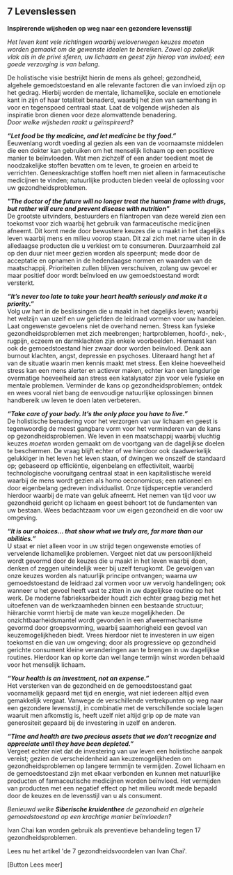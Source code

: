 ## 7 Levenslessen 
**Inspirerende wijsheden op weg naar een gezondere levensstijl**

_Het leven kent vele richtingen waarbij weloverwegen keuzes moeten worden gemaakt om de gewenste idealen te bereiken. Zowel op zakelijk vlak als in de privé sferen, uw lichaam en geest zijn hierop van invloed; een goede verzorging is van belang._

De holistische visie bestrijkt hierin de mens als geheel; gezondheid, algehele gemoedstoestand en alle relevante factoren die van invloed zijn op het gedrag. Hierbij worden de mentale, lichamelijke, sociale en emotionele kant in zijn of haar totaliteit benaderd, waarbij het zien van samenhang in voor en tegenspoed centraal staat. Laat de volgende wijsheden als inspiratie bron dienen voor deze alomvattende benadering. <br>
_Door welke wijsheden raakt u geïnspireerd?_

**_“Let food be thy medicine, and let medicine be thy food.”_** <br>
Eeuwenlang wordt voeding al gezien als een van de voornaamste middelen die een dokter kan gebruiken om het menselijk lichaam op een positieve manier te beïnvloeden. Wat men zichzelf of een ander toedient moet de noodzakelijke stoffen bevatten om te leven, te groeien en arbeid te verrichten. Geneeskrachtige stoffen hoeft men niet alleen in farmaceutische medicijnen te vinden; natuurlijke producten bieden veelal de oplossing voor uw gezondheidsproblemen.
 
**_"The doctor of the future will no longer treat the human frame with drugs, but rather will cure and prevent disease with nutrition"_** <br>
De grootste uitvinders, bestuurders en filantropen van deze wereld zien een toekomst voor zich waarbij het gebruik van farmaceutische medicijnen afneemt. Dit komt mede door bewustere keuzes die u maakt in het dagelijks leven waarbij mens en milieu voorop staan. Dit zal zich met name uiten in de alledaagse producten die u verkiest om te consumeren. Duurzaamheid zal op den duur niet meer gezien worden als speerpunt; mede door de acceptatie en opnamen in de hedendaagse normen en waarden van de maatschappij. Prioriteiten zullen blijven verschuiven, zolang uw gevoel er maar positief door wordt beïnvloed en uw gemoedstoestand wordt versterkt.

**_“It’s never too late to take your heart health seriously and make it a priority.”_** <br>
Volg uw hart in de beslissingen die u maakt in het dagelijks leven; waarbij het welzijn van uzelf en uw geliefden de leidraad vormen voor uw handelen. Laat ongewenste gevoelens niet de overhand nemen. Stress kan fysieke gezondheidsproblemen met zich meebrengen; hartproblemen, hoofd-, nek-, rugpijn, eczeem en darmklachten zijn enkele voorbeelden. Hiernaast kan ook de gemoedstoestand hier zwaar door worden beïnvloed. Denk aan burnout klachten, angst, depressie en psychoses. Uiteraard hangt het af van de situatie waarin men kennis maakt met stress. Een kleine hoeveelheid stress kan een mens alerter en actiever maken, echter kan een langdurige overmatige hoeveelheid aan stress een katalysator zijn voor vele fysieke en mentale problemen. Verminder de kans op gezondheidsproblemen; ontdek en wees vooral niet bang de eenvoudige natuurlijke oplossingen binnen handbereik uw leven te doen laten verbeteren.

**_“Take care of your body. It’s the only place you have to live.”_** <br>
De holistische benadering voor het verzorgen van uw lichaam en geest is tegenwoordig de meest gangbare vorm voor het verminderen van de kans op gezondheidsproblemen. We leven in een maatschappij waarbij vluchtig keuzes _moeten_ worden gemaakt om de voortgang van de dagelijkse doelen te beschermen. De vraag blijft echter of we hierdoor ook daadwerkelijk gelukkiger in het leven het leven staan, of dwingen we onszelf de standaard op; gebaseerd op efficiëntie, eigenbelang en effectiviteit, waarbij technologische vooruitgang centraal staat in een kapitalistische wereld waarbij de mens wordt gezien als homo oeconomicus; een rationeel en door eigenbelang gedreven individualist. Onze tijdsperceptie veranderd hierdoor waarbij de mate van geluk afneemt. Het nemen van tijd voor uw gezondheid gericht op lichaam en geest behoort tot de fundamenten van uw bestaan. Wees bedachtzaam voor uw eigen gezondheid en die voor uw omgeving.

**_“It is our choices... that show what we truly are, far more than our abilities.”_** <br>
U staat er niet alleen voor in uw strijd tegen ongewenste emoties of vervelende lichamelijke problemen. Vergeet niet dat uw persoonlijkheid wordt gevormd door de keuzes die u maakt in het leven waarbij doen, denken of zeggen uiteindelijk weer bij uzelf terugkomt. De gevolgen van onze keuzes worden als natuurlijk principe ontvangen; waarna uw gemoedstoestand de leidraad zal vormen voor uw vervolg handelingen; ook wanneer u het gevoel heeft vast te zitten in uw dagelijkse routine op het werk. De moderne fabrieksarbeider houdt zich echter graag bezig met het uitoefenen van de werkzaamheden binnen een bestaande structuur; hiërarchie vormt hierbij de mate van keuze mogelijkheden. De onzichtbaarheidsmantel wordt gevonden in een afweermechanisme gevormd door groepsvorming, waarbij saamhorigheid een gevoel van keuzemogelijkheden biedt. Vrees hierdoor niet te investeren in uw eigen toekomst en die van uw omgeving; door als progressieve op gezondheid gerichte consument kleine veranderingen aan te brengen in uw dagelijkse routines. Hierdoor kan op korte dan wel lange termijn winst worden behaald voor het menselijk lichaam.

**_“Your health is an investment, not an expense.”_** <br>
Het versterken van de gezondheid en de gemoedstoestand gaat voornamelijk gepaard met tijd en energie, wat niet iedereen altijd even gemakkelijk vergaat. Vanwege de verschillende vertrekpunten op weg naar een gezondere levensstijl, in combinatie met de verschillende sociale lagen waaruit men afkomstig is, heeft uzelf niet altijd grip op de mate van generositeit gepaard bij de investering in uzelf en anderen.

**_“Time and health are two precious assets that we don’t recognize and appreciate until they have been depleted.”_** <br>
Vergeet echter niet dat de investering van uw leven een holistische aanpak vereist; gezien de verscheidenheid aan keuzemogelijkheden om gezondheidsproblemen op langere termmijn te vermijden. Zowel lichaam en de gemoedstoestand zijn met elkaar verbonden en kunnen met natuurlijke producten of farmaceutische medicijnen worden beïnvloed. Het vermijden van producten met een negatief effect op het milieu wordt mede bepaald door de keuzes en de levensstijl van u als consument.

_Benieuwd welke **Siberische kruidenthee** de gezondheid en algehele gemoedstoestand op een krachtige manier beïnvloeden?_

Ivan Chai kan worden gebruik als preventieve behandeling tegen 17 gezondheidsproblemen.

Lees nu het artikel 'de 7 gezondheidsvoordelen van Ivan Chai'.

[Button Lees meer]


